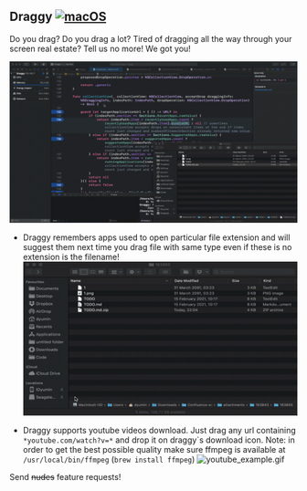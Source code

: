 ## Draggy [![macOS](https://github.com/dyumin/Draggy/actions/workflows/macOS.yml/badge.svg)](https://github.com/dyumin/Draggy/actions/workflows/macOS.yml)

Do you drag? Do you drag a lot? Tired of dragging all the way through your screen real estate?
Tell us no more! We got you!

![example.gif](example.gif)

* Draggy remembers apps used to open particular file extension and will suggest them next time you drag file with same type even if these is no extension is the filename!
![example_no_extension.gif](example_no_extension.gif)

* Draggy supports youtube videos download. Just drag any url containing ```*youtube.com/watch?v=*``` and drop it on draggy\`s download icon.
Note: in order to get the best possible quality make sure ffmpeg is available at ```/usr/local/bin/ffmpeg``` (```brew install ffmpeg```)
![youtube_example.gif](youtube_example.gif)

Send ~~nudes~~ feature requests!
